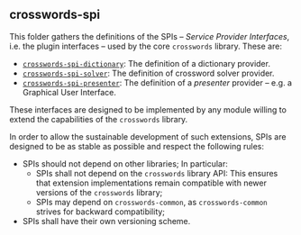 ## crosswords-spi

This folder gathers the definitions of the SPIs – _Service Provider Interfaces_, i.e. the plugin
interfaces – used by the core `crosswords` library. These are:

* [`crosswords-spi-dictionary`](crosswords-spi-dictionary): The definition of a dictionary
  provider.
* [`crosswords-spi-solver`](crosswords-spi-solver): The definition of crossword solver
  provider.
* [`crosswords-spi-presenter`](crosswords-spi-presenter): The definition of a _presenter_
  provider – e.g. a Graphical User Interface.

These interfaces are designed to be implemented by any module willing to extend the capabilities of
the `crosswords` library.

In order to allow the sustainable development of such extensions, SPIs are designed to be as
stable as possible and respect the following rules:

* SPIs should not depend on other libraries; In particular:
    * SPIs shall not depend on the `crosswords` library API: This ensures that extension
      implementations remain compatible with newer versions of the `crosswords` library;
    * SPIs may depend on `crosswords-common`, as `crosswords-common` strives for backward
      compatibility;
* SPIs shall have their own versioning scheme.
